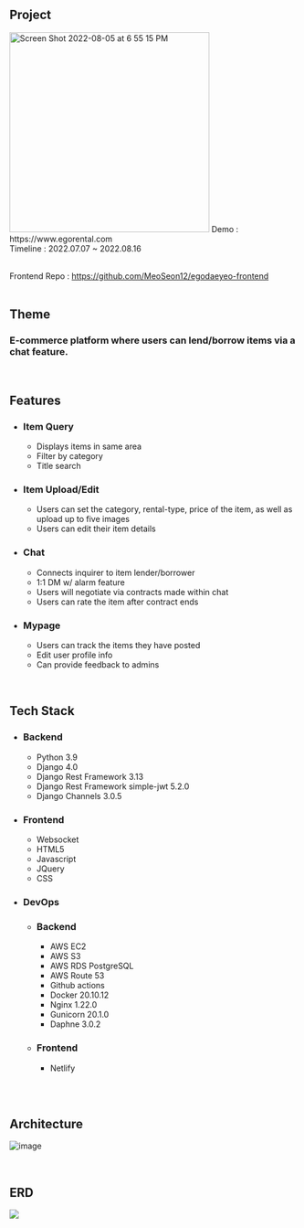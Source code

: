 ## Project
<img width="350" alt="Screen Shot 2022-08-05 at 6 55 15 PM" src="https://user-images.githubusercontent.com/102135145/185027151-60ad490c-6a83-43a1-abde-bcdc4da396c7.png">
Demo : https://www.egorental.com<br>
Timeline : 2022.07.07 ~ 2022.08.16<br><br>

Frontend Repo : https://github.com/MeoSeon12/egodaeyeo-frontend<br>
<br>

## Theme
### E-commerce platform where users can lend/borrow items via a chat feature.

<br>

## Features
* ### **Item Query**
  * Displays items in same area
  * Filter by category
  * Title search

* ### **Item Upload/Edit**
  * Users can set the category, rental-type, price of the item, as well as upload up to five images
  * Users can edit their item details
  
* ### **Chat**
  * Connects inquirer to item lender/borrower
  * 1:1 DM w/ alarm feature
  * Users will negotiate via contracts made within chat
  * Users can rate the item after contract ends

* ### **Mypage**
  * Users can track the items they have posted
  * Edit user profile info
  * Can provide feedback to admins

<br>

## Tech Stack
* ### Backend
  * Python 3.9
  * Django 4.0
  * Django Rest Framework 3.13
  * Django Rest Framework simple-jwt 5.2.0
  * Django Channels 3.0.5

* ### Frontend
  * Websocket
  * HTML5
  * Javascript
  * JQuery
  * CSS

* ### DevOps
  * ### Backend
    * AWS EC2
    * AWS S3
    * AWS RDS PostgreSQL
    * AWS Route 53
    * Github actions
    * Docker 20.10.12
    * Nginx 1.22.0
    * Gunicorn 20.1.0
    * Daphne 3.0.2
  
  * ### Frontend
    * Netlify
<br>

<br>

## Architecture
![image](https://user-images.githubusercontent.com/102135145/185027631-738d072d-d2ff-4b60-a41e-8bb4f4fba405.png)

<br>


## ERD

<img src="https://user-images.githubusercontent.com/104349901/185032482-c6b7c6c8-a164-4b71-8318-ba74ef12a1d5.png">

<br>

